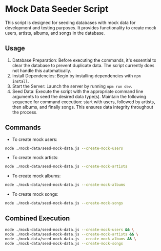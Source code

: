 # Mock Data Seeder Script

This script is designed for seeding databases with mock data for development
and testing purposes. It provides functionality to create mock users, artists,
albums, and songs in the database.

## Usage

1. Database Preparation: Before executing the commands, it's essential to clear
the database to prevent duplicate data. The script currently does not handle
this automatically.
2. Install Dependencies: Begin by installing dependencies with `npm install`.
3. Start the Server: Launch the server by running `npm run dev`.
4. Seed Data: Execute the script with the appropriate command line arguments to
seed the desired data type(s). Maintain the following sequence for command
execution: start with users, followed by artists, then albums, and finally
songs. This ensures data integrity throughout the process.

## Commands

- To create mock users:
```sh
node ./mock-data/seed-mock-data.js --create-mock-users
```
- To create mock artists:
```sh
node ./mock-data/seed-mock-data.js --create-mock-artists
```
- To create mock albums:
```sh
node ./mock-data/seed-mock-data.js --create-mock-albums
```
- To create mock songs:
```sh
node ./mock-data/seed-mock-data.js --create-mock-songs
```

## Combined Execution
```sh
node ./mock-data/seed-mock-data.js --create-mock-users && \
node ./mock-data/seed-mock-data.js --create-mock-artists && \
node ./mock-data/seed-mock-data.js --create-mock-albums && \
node ./mock-data/seed-mock-data.js --create-mock-songs
```
